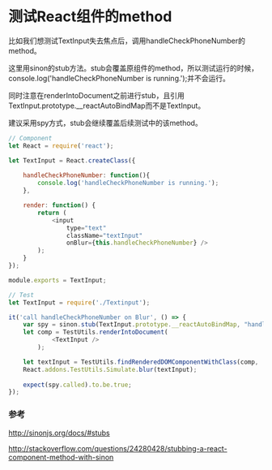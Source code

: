 # 测试React组件的method

比如我们想测试TextInput失去焦点后，调用handleCheckPhoneNumber的method。

这里用sinon的stub方法。stub会覆盖原组件的method，所以测试运行的时候，console.log('handleCheckPhoneNumber is running.');并不会运行。

同时注意在renderIntoDocument之前进行stub，且引用TextInput.prototype.__reactAutoBindMap而不是TextInput。

建议采用spy方式，stub会继续覆盖后续测试中的该method。

```javascript
// Component
let React = require('react');

let TextInput = React.createClass({
	
	handleCheckPhoneNumber: function(){
		console.log('handleCheckPhoneNumber is running.');
	},

	render: function() {
		return (
			<input
				type="text" 
				className="textInput"
				onBlur={this.handleCheckPhoneNumber} />
		);
	}
});

module.exports = TextInput;
```

```javascript
// Test
let TextInput = require('./Textinput');

it('call handleCheckPhoneNumber on Blur', () => {
	var spy = sinon.stub(TextInput.prototype.__reactAutoBindMap, "handleCheckPhoneNumber");
	let comp = TestUtils.renderIntoDocument(
			<TextInput />
		);

	let textInput = TestUtils.findRenderedDOMComponentWithClass(comp, 'textInput');
	React.addons.TestUtils.Simulate.blur(textInput);
		
	expect(spy.called).to.be.true;
});
```

### 参考

http://sinonjs.org/docs/#stubs

http://stackoverflow.com/questions/24280428/stubbing-a-react-component-method-with-sinon